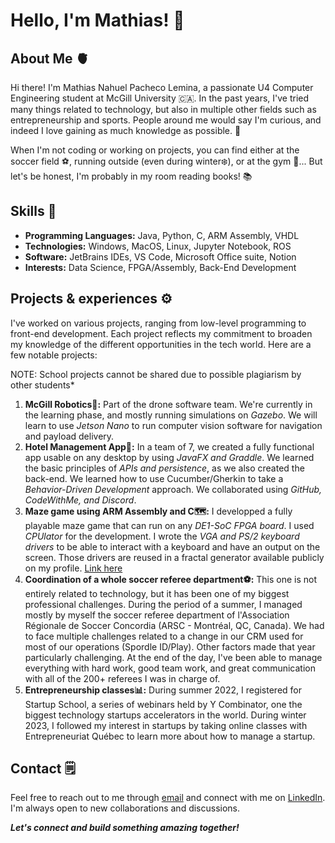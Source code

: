 # Hello, I'm Mathias! 👋

## About Me 🫀
Hi there! I'm Mathias Nahuel Pacheco Lemina, a passionate U4 Computer Engineering student at McGill University 🇨🇦. In the past years, I've tried many things related to technology, but also in multiple other fields such as entrepreneurship and sports. People around me would say I'm curious, and indeed I love gaining as much knowledge as possible. 🔭

When I'm not coding or working on projects, you can find either at the soccer field ⚽️, running outside (even during winter❄️), or at the gym 💪... But let's be honest, I'm probably in my room reading books! 📚

## Skills 🧠
- **Programming Languages:** Java, Python, C, ARM Assembly, VHDL
- **Technologies:** Windows, MacOS, Linux, Jupyter Notebook, ROS
- **Software:** JetBrains IDEs, VS Code, Microsoft Office suite, Notion
- **Interests:** Data Science, FPGA/Assembly, Back-End Development

## Projects & experiences ⚙️
I've worked on various projects, ranging from low-level programming to front-end development. Each project reflects my commitment to broaden my knowledge of the different opportunities in the tech world. Here are a few notable projects:

NOTE: School projects cannot be shared due to possible plagiarism by other students*

1. **McGill Robotics🤖:** Part of the drone software team. We're currently in the learning phase, and mostly running simulations on *Gazebo*. We will learn to use *Jetson Nano* to run computer vision software for navigation and payload delivery.
2. **Hotel Management App🏨:** In a team of 7, we created a fully functional app usable on any desktop by using *JavaFX and Graddle*. We learned the basic principles of *APIs and persistence*, as we also created the back-end. We learned how to use Cucumber/Gherkin to take a *Behavior-Driven Development* approach. We collaborated using *GitHub, CodeWithMe, and Discord*.
3. **Maze game using ARM Assembly and C🗺️:** I developped a fully playable maze game that can run on any *DE1-SoC FPGA board*. I used *CPUlator* for the development. I wrote the *VGA and PS/2 keyboard drivers* to be able to interact with a keyboard and have an output on the screen. Those drivers are reused in a fractal generator available publicly on my profile. [Link here](https://github.com/mathias-pl/fractals-with-ARM)
4. **Coordination of a whole soccer referee department⚽️:** This one is not entirely related to technology, but it has been one of my biggest professional challenges. During the period of a summer, I managed mostly by myself the soccer referee department of l'Association Régionale de Soccer Concordia (ARSC - Montréal, QC, Canada). We had to face multiple challenges related to a change in our CRM used for most of our operations (Spordle ID/Play). Other factors made that year particularly challenging. At the end of the day, I've been able to manage everything with hard work, good team work, and great communication with all of the 200+ referees I was in charge of.
5. **Entrepreneurship classes📊:** During summer 2022, I registered for Startup School, a series of webinars held by Y Combinator, one the biggest technology startups accelerators in the world. During winter 2023, I followed my interest in startups by taking online classes with Entrepreneuriat Québec to learn more about how to manage a startup.

## Contact 🗒️
Feel free to reach out to me through [email](mailto:mathias.pachecolemina@mail.mcgill.ca) and connect with me on [LinkedIn](https://www.linkedin.com/in/mathias-pl/). I'm always open to new collaborations and discussions.

***Let's connect and build something amazing together!***

<!--
GITHUB TEMPLATE
- 🔭 I’m currently working on: DONE
- 🌱 I’m currently learning: TODO
- 👯 I’m looking to collaborate on: TODO (?)
- 🤔 I’m looking for help with: TODO (?)
- 💬 Ask me about: DONE
- 📫 How to reach me: DONE
- ⚡ Fun fact: DONE
-->
